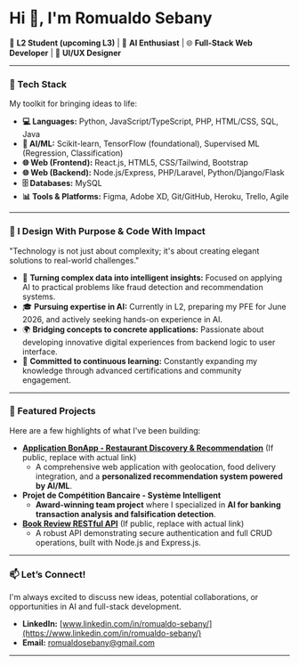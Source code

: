 # Hi 👋, I'm Romualdo Sebany

🚀 **L2 Student (upcoming L3)** | 🧠 **AI Enthusiast** | 🌐 **Full-Stack Web Developer** | 🎨 **UI/UX Designer**

---

### 🔧 Tech Stack

My toolkit for bringing ideas to life:

* **💻 Languages:** Python, JavaScript/TypeScript, PHP, HTML/CSS, SQL, Java
* **🧠 AI/ML:** Scikit-learn, TensorFlow (foundational), Supervised ML (Regression, Classification)
* **🌐 Web (Frontend):** React.js, HTML5, CSS/Tailwind, Bootstrap
* **🌐 Web (Backend):** Node.js/Express, PHP/Laravel, Python/Django/Flask
* **🗄️ Databases:** MySQL
* **📊 Tools & Platforms:** Figma, Adobe XD, Git/GitHub, Heroku, Trello, Agile

---

### 🎯 I Design With Purpose & Code With Impact

"Technology is not just about complexity; it's about creating elegant solutions to real-world challenges."

* 🧠 **Turning complex data into intelligent insights:** Focused on applying AI to practical problems like fraud detection and recommendation systems.
* 🎓 **Pursuing expertise in AI:** Currently in L2, preparing my PFE for June 2026, and actively seeking hands-on experience in AI.
* 🌍 **Bridging concepts to concrete applications:** Passionate about developing innovative digital experiences from backend logic to user interface.
* 💼 **Committed to continuous learning:** Constantly expanding my knowledge through advanced certifications and community engagement.

---

### 🌟 Featured Projects

Here are a few highlights of what I've been building:

* **[Application BonApp - Restaurant Discovery & Recommendation](https://github.com/yourusername/BonApp-repo-link)** (If public, replace with actual link)
    * A comprehensive web application with geolocation, food delivery integration, and a **personalized recommendation system powered by AI/ML**.
* **Projet de Compétition Bancaire - Système Intelligent**
    * **Award-winning team project** where I specialized in **AI for banking transaction analysis and falsification detection**.
* **[Book Review RESTful API](https://github.com/yourusername/BookReviewAPI-repo-link)** (If public, replace with actual link)
    * A robust API demonstrating secure authentication and full CRUD operations, built with Node.js and Express.js.

---

### 📫 Let’s Connect!

I'm always excited to discuss new ideas, potential collaborations, or opportunities in AI and full-stack development.

* **LinkedIn:** [www.linkedin.com/in/romualdo-sebany/](https://www.linkedin.com/in/romualdo-sebany/)
* **Email:** romualdosebany@gmail.com

---
